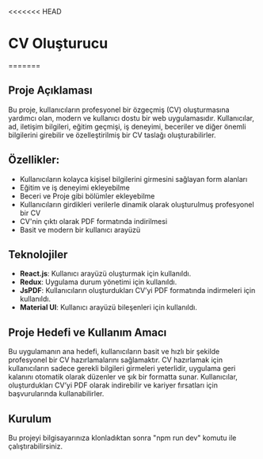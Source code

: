 <<<<<<< HEAD
# CV Oluşturucu
=======
## Proje Açıklaması
Bu proje, kullanıcıların profesyonel bir özgeçmiş (CV) oluşturmasına yardımcı olan, modern ve kullanıcı dostu bir web uygulamasıdır. Kullanıcılar, ad, iletişim bilgileri, eğitim geçmişi, iş deneyimi, beceriler ve diğer önemli bilgilerini girebilir ve özelleştirilmiş bir CV taslağı oluşturabilirler. 

## Özellikler:
- Kullanıcıların kolayca kişisel bilgilerini girmesini sağlayan form alanları
- Eğitim ve iş deneyimi ekleyebilme
- Beceri ve Proje gibi bölümler ekleyebilme
- Kullanıcıların girdikleri verilerle dinamik olarak oluşturulmuş profesyonel bir CV
- CV'nin çıktı olarak PDF formatında indirilmesi
- Basit ve modern bir kullanıcı arayüzü

## Teknolojiler
- **React.js**: Kullanıcı arayüzü oluşturmak için kullanıldı.
- **Redux**: Uygulama durum yönetimi için kullanıldı.
- **JsPDF**: Kullanıcıların oluşturdukları CV’yi PDF formatında indirmeleri için kullanıldı.
- **Material UI**: Kullanıcı arayüzü bileşenleri için kullanıldı.

## Proje Hedefi ve Kullanım Amacı
Bu uygulamanın ana hedefi, kullanıcıların basit ve hızlı bir şekilde profesyonel bir CV hazırlamalarını sağlamaktır. CV hazırlamak için kullanıcıların sadece gerekli bilgileri girmeleri yeterlidir, uygulama geri kalanını otomatik olarak düzenler ve şık bir formatta sunar. Kullanıcılar, oluşturdukları CV’yi PDF olarak indirebilir ve kariyer fırsatları için başvurularında kullanabilirler.

## Kurulum
Bu projeyi bilgisayarınıza klonladıktan sonra "npm run dev" komutu ile çalıştırabilirsiniz.


>>>>>>> 
